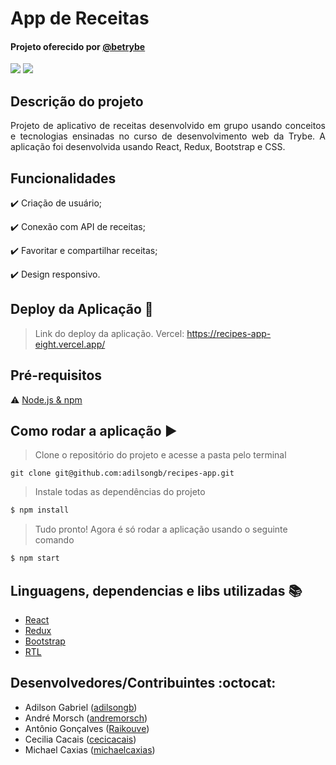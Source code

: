 # App de Receitas

<h4>Projeto oferecido por <a href="https://www.betrybe.com/">@betrybe</a></h4>

<p>
  <img src="https://img.shields.io/static/v1?label=react&message=framework&color=blue&style=for-the-badge&logo=REACT"/>
  <img src="http://img.shields.io/static/v1?label=STATUS&message=CONCLUIDO&color=GREEN&style=for-the-badge"/>
</p>

## Descrição do projeto 

<p align="justify">
  Projeto de aplicativo de receitas desenvolvido em grupo usando conceitos e tecnologias ensinadas no curso de desenvolvimento web da Trybe. A aplicação foi desenvolvida usando React, Redux, Bootstrap e CSS.
</p>

## Funcionalidades

:heavy_check_mark: Criação de usuário;

:heavy_check_mark: Conexão com API de receitas;

:heavy_check_mark: Favoritar e compartilhar receitas;

:heavy_check_mark: Design responsivo.

## Deploy da Aplicação :dash:

> Link do deploy da aplicação. Vercel: https://recipes-app-eight.vercel.app/

## Pré-requisitos

:warning: [Node.js & npm ](https://nodejs.org/en/download/)

## Como rodar a aplicação :arrow_forward:

> Clone o repositório do projeto e acesse a pasta pelo terminal

```
git clone git@github.com:adilsongb/recipes-app.git
```

> Instale todas as dependências do projeto

```bash
$ npm install 
```

> Tudo pronto! Agora é só rodar a aplicação usando o seguinte comando

```bash
$ npm start 
```


## Linguagens, dependencias e libs utilizadas :books:

- [React](https://pt-br.reactjs.org/docs/create-a-new-react-app.html)
- [Redux](https://redux.js.org/)
- [Bootstrap](https://getbootstrap.com/)
- [RTL](https://testing-library.com/docs/react-testing-library/intro/)

## Desenvolvedores/Contribuintes :octocat:

- Adilson Gabriel ([adilsongb]())
- André Morsch ([andremorsch](https://github.com/andremorsch))
- Antônio Gonçalves ([Raikouve](https://github.com/Raikouve))
- Cecilia Cacais ([cecicacais](https://github.com/cecicacais))
- Michael Caxias ([michaelcaxias](https://github.com/michaelcaxias))
